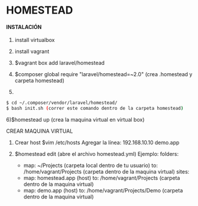 # HOMESTEAD

#### INSTALACIÓN
1) install virtualbox

2) install vagrant

3) $vagrant box add laravel/homestead

4) $composer global require "laravel/homestead=~2.0"
(crea .homestead y carpeta homestead)

5) 
```bash 
$ cd ~/.composer/vendor/laravel/homestead/ 
$ bash init.sh (correr este comando dentro de la carpeta homestead)
```

6)$homestead up
(crea la maquina virtual en virtual box)

CREAR MAQUINA VIRTUAL
1) Crear host
$vim /etc/hosts
Agregar la línea:
192.168.10.10   demo.app

7) $homestead edit (abre el archivo homestead.yml)
Ejemplo:
folders:
    - map: ~/Projects (carpeta local dentro de tu usuario)
      to: /home/vagrant/Projects (carpeta dentro de la maquina virtual) 
sites:
    - map: homestead.app (host)
      to: /home/vagrant/Projects (carpeta dentro de la maquina virtual) 
    - map: demo.app (host)
      to: /home/vagrant/Projects/Demo (carpeta dentro de la maquina virtual) 
